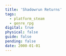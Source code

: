 ```yaml
---
title: 'Shadowrun Returns'
tags:
  - platform_steam
  - genre_rpg
digital: true
physical: false
guide: false
pending: false
date: 2000-01-01
---
```

